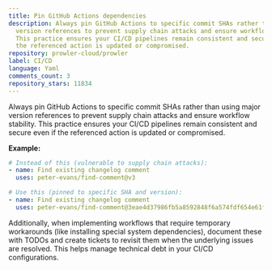 ```yaml
---
title: Pin GitHub Actions dependencies
description: Always pin GitHub Actions to specific commit SHAs rather than using major
  version references to prevent supply chain attacks and ensure workflow stability.
  This practice ensures your CI/CD pipelines remain consistent and secure even if
  the referenced action is updated or compromised.
repository: prowler-cloud/prowler
label: CI/CD
language: Yaml
comments_count: 3
repository_stars: 11834
---
```


Always pin GitHub Actions to specific commit SHAs rather than using major version references to prevent supply chain attacks and ensure workflow stability. This practice ensures your CI/CD pipelines remain consistent and secure even if the referenced action is updated or compromised.

**Example:**
```yaml
# Instead of this (vulnerable to supply chain attacks):
- name: Find existing changelog comment
  uses: peter-evans/find-comment@v3

# Use this (pinned to specific SHA and version):
- name: Find existing changelog comment
  uses: peter-evans/find-comment@3eae4d37986fb5a8592848f6a574fdf654e61f9e #v3.1.0
```

Additionally, when implementing workflows that require temporary workarounds (like installing special system dependencies), document these with TODOs and create tickets to revisit them when the underlying issues are resolved. This helps manage technical debt in your CI/CD configurations.